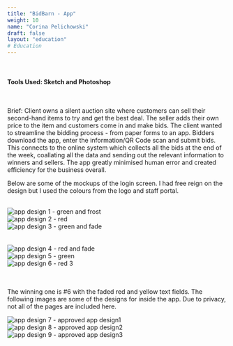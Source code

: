 ```yaml
---
title: "BidBarn - App"
weight: 10
name: "Corina Pelichowski"
draft: false
layout: "education"
# Education
---
```

<br>
<h4>Tools Used: Sketch and Photoshop</h4>

<br>

<p>
  Brief: Client owns a silent auction site where customers can sell their second-hand items to try and get the best deal. The seller adds their own price to the item and customers come in and make bids. The client
  wanted to streamline the bidding process - from paper forms to an app. Bidders download the app, enter the information/QR Code scan and submit bids. This connects to the online system which collects all the bids at the end of the week, coallating all the data and sending out the relevant information to winners and sellers. The app greatly minimised human error and created efficiency for the business overall.
</p>

<p>
  Below are some of the mockups of the login screen. I had free reign on the design but I used the colours from the logo and staff portal.
</p>

<br>

<!-- IMAGES -->
<div class="container">
    <div class="row"> <!-- First Row -->
        <div class="col-md">
            <img src="/img/portfolio/bbn/1_bbn1.png" alt="app design 1 - green and frost">
        </div>
        <div class="col-md">
            <img src="/img/portfolio/bbn/1_bbn2.png" alt="app design 2 - red">
        </div>
        <div class="col-md">
            <img src="/img/portfolio/bbn/1_bbn3.png" alt="app design 3 - green and fade">
        </div>
    </div> <!-- /First Row -->
 </div>

<br>
<br>
<div class="container"> <!-- Second Row -->
    <div class="row">
        <div class="col-md">
            <img src="/img/portfolio/bbn/1_bbn4.png" alt="app design 4 - red and fade">
        </div>
        <div class="col-md">
            <img src="/img/portfolio/bbn/1_bbn5.png" alt="app design 5 - green">
        </div>
        <div class="col-md">
            <img src="/img/portfolio/bbn/1_bbn6.png" alt="app design 6 - red 3">
        </div>
    </div>
 </div><!-- /Second Row -->

<br>
<br>
<p>The winning one is #6 with the faded red and yellow text fields. The following images are some of the designs for inside the app. Due to privacy, not all of the pages are included here.</p>

<div class="container"> <!-- Third Row -->
    <div class="row">
        <div class="col-md">
            <img src="/img/portfolio/bbn/1_bbn7.png" alt="app design 7 - approved app design1">
        </div>
        <div class="col-md">
            <img src="/img/portfolio/bbn/1_bbn8.png" alt="app design 8 - approved app design2">
        </div>
        <div class="col-md">
            <img src="/img/portfolio/bbn/1_bbn9.png" alt="app design 9 - approved app design3">
        </div>
    </div>
 </div><!-- /Third Row -->